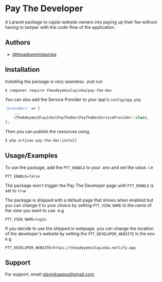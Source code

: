 
# Pay The Developer

A Laravel package to cajole website owners into paying up their fee without 
having to tamper with the code-flow of the application.


## Authors

- [@theadeyemiolayinka](https://www.github.com/theadeyemiolayinka)


## Installation

Installing the package is very seamless. Just run

```bash
$ composer require theadeyemiolayinka/pay-the-dev
```

You can also add the Service Provider to your app's `config/app.php`
```php
'providers' => [
    ...
    \TheAdeyemiOlayinka\PayTheDev\PayTheDevServiceProvider::class,
];
```

Then you can publish the resources using
```bash
$ php artisan pay-the-dev:install
```
    
## Usage/Examples

To use the package, add the `PTT_ENABLE` to your .env and set the value. i.e
```env
PTT_ENABLE=false
```
The package won't trigger the Pay The Developer page until `PTT_ENABLE` is set to `true`

The package is shipped with a default page that shows when enabled but you can change it to your choice by setting `PTT_VIEW_NAME` to the name of the view you want to use. e.g
```env
PTT_VIEW_NAME=login 
```

If you decide to use the shipped in webpage, you can change the location of the developer's website by setting the `PTT_DEVELOPER_WEBSITE` in the env. e.g
```env
PTT_DEVELOPER_WEBSITE=https://theadeyemiolayinka.netlify.app
```
## Support

For support, email olayinkaapps@gmail.com.

